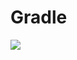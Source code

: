 # Gradle
[![](https://jitpack.io/v/zj565061763/umeng_common.svg)](https://jitpack.io/#zj565061763/umeng_common)